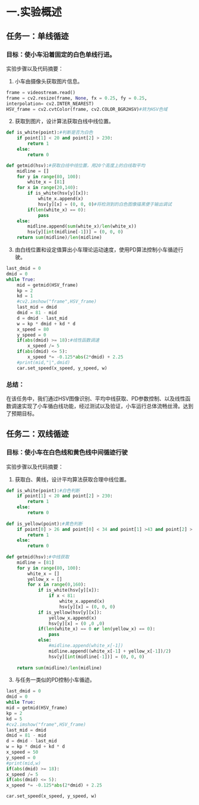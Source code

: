 # 一.实验概述
## 任务一：单线循迹
### 目标：使小车沿着固定的白色单线行进。
实验步骤以及代码摘要：
1. 小车由摄像头获取图片信息。
```python
frame = videostream.read()
frame = cv2.resize(frame, None, fx = 0.25, fy = 0.25,
interpolation= cv2.INTER_NEAREST) 
HSV_frame = cv2.cvtColor(frame, cv2.COLOR_BGR2HSV)#转为HSV色域
```
2. 获取到图片，设计算法获取白线中线位置。
```python
def is_white(point):#判断是否为白色
	if point[1] < 20 and point[2] > 230:
		return 1
	else:
		return 0

def getmid(hsv):#获取白线中线位置，用20个高度上的白线取平均
	midline = []
	for y in range(80, 100):
		white_x = [81]
	for x in range(20,140):
		if is_white(hsv[y][x]):
			white_x.append(x)
			hsv[y][x] = (0, 0, 0)#将检测到的白色图像描黑便于输出调试
		if(len(white_x) == 0):
			pass
	else:
		midline.append(sum(white_x)/len(white_x))
		hsv[y][int(midline[-1])] = (0, 0, 0)
	return sum(midline)/len(midline)
```
3. 由白线位置和设定值算出小车理论运动速度，使用PD算法控制小车循迹行驶。
```python 
last_dmid = 0
dmid = 0
while True:
	mid = getmid(HSV_frame)
	kp = 2
	kd = 1
	#cv2.imshow("frame",HSV_frame)
	last_mid = dmid
	dmid = 81 - mid
	d = dmid - last_mid
	w = kp * dmid + kd * d
	x_speed = 80
	y_speed = 0
	if(abs(dmid) >= 18):#线性函数调速
		x_speed /= 5
	if(abs(dmid) <= 5):
		x_speed *= -0.125*abs(2*dmid) + 2.25
	#print(mid,"|",dmid)
	car.set_speed(x_speed, y_speed, w)
```
### 总结：
在该任务中，我们通过HSV图像识别、平均中线获取、PD参数控制、以及线性函数调速实现了小车循白线功能，经过测试以及验证，小车运行总体流畅丝滑。达到了预期目标。 

## 任务二：双线循迹
### 目标：使小车在白色线和黄色线中间循迹行驶
实验步骤以及代码摘要：
1. 获取白、黄线，设计平均算法获取合理中线位置。
```python 
def is_white(point):#白色判断
	if point[1] < 20 and point[2] > 230:
		return 1
	else:
		return 0
		
def is_yellow(point):#黄色判断
	if point[0] > 26 and point[0] < 34 and point[1] >43 and point[2] > 46:
		return 1
	else:
		return 0
		
def getmid(hsv):#中线获取
	midline = [81]
	for y in range(80, 100):
		white_x = []
		yellow_x = []
		for x in range(0,160):
			if is_white(hsv[y][x]):
				if x < 81:
					white_x.append(x)
					hsv[y][x] = (0, 0, 0)
			if is_yellow(hsv[y][x]):
				yellow_x.append(x)
				hsv[y][x] = (0 ,0 ,0)
			if(len(white_x) == 0 or len(yellow_x) == 0):
				pass
			else:
				#midline.append(white_x[-1])
				midline.append((white_x[-1] + yellow_x[-1])/2)
				hsv[y][int(midline[-1])] = (0, 0, 0)
			
	return sum(midline)/len(midline)
```
3. 与任务一类似的PD控制小车循迹。
```python
last_dmid = 0
dmid = 0
while True:
mid = getmid(HSV_frame)
kp = 2
kd = 5
#cv2.imshow("frame",HSV_frame)
last_mid = dmid
dmid = 81 - mid
d = dmid - last_mid
w = kp * dmid + kd * d
x_speed = 50
y_speed = 0
#print(mid,w)
if(abs(dmid) >= 18):
x_speed /= 5
if(abs(dmid) <= 5):
x_speed *= -0.125*abs(2*dmid) + 2.25

car.set_speed(x_speed, y_speed, w)
```
	
<!--stackedit_data:
eyJoaXN0b3J5IjpbMTUzNjU0Njg5NywtMjEzMzY1MzY3NiwxMj
U1MjcyNDczLC01MDg3NDczNDEsLTIwODg3NDY2MTIsMTQ3MjQy
NjM3NV19
-->